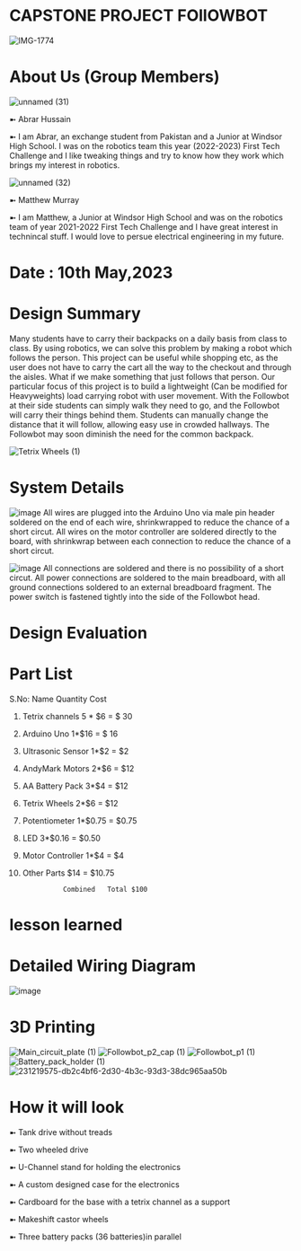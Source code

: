 # CAPSTONE PROJECT FOllOWBOT
![IMG-1774](https://user-images.githubusercontent.com/111074043/236255946-de3e6c61-0134-4746-8af7-e1f6ae0eb36c.jpg)

# About Us (Group Members)
![unnamed (31)](https://user-images.githubusercontent.com/111074043/234903571-2429d9ea-23f3-40ba-a8c1-9c0da4447094.jpg)

➼ Abrar Hussain


➼ I am Abrar, an exchange student from Pakistan and a Junior at Windsor High School. I was on the robotics team this year (2022-2023) First Tech Challenge and I like 
tweaking things and try to know how they work which brings my interest in robotics.

![unnamed (32)](https://user-images.githubusercontent.com/111074043/234903840-ab4a7d63-b09f-42b3-a998-97a947ba8315.jpg)

➼ Matthew Murray


➼ I am Matthew, a Junior at Windsor High School and was on the robotics team of year 2021-2022 First Tech Challenge and I have great interest in technincal stuff.
I would love to persue electrical engineering in my future.

# Date : 10th May,2023

# Design Summary

Many students have to carry their backpacks on a daily basis from class to class. By using robotics, we can solve this problem by making a robot which follows the person. This project can be useful while shopping etc, as the user does not have to carry the cart all the way to the checkout and through the aisles. What if we make something that just follows that person. Our particular focus of this project is to build a lightweight (Can be modified for Heavyweights) load carrying robot with user movement.
With the Followbot at their side students can simply walk they need to go, and the Followbot will carry their things behind them. Students can manually change the distance that it will follow, allowing easy use in crowded hallways. The Followbot may soon diminish the need for the common backpack. 

![Tetrix Wheels (1)](https://user-images.githubusercontent.com/111074043/236857213-e7652622-8bce-4850-a9b1-316c9a05c92c.png)

# System Details
![image](https://user-images.githubusercontent.com/90795823/236869979-9dcb5317-9adb-48f9-8fd8-520eda2ae730.png)
All wires are plugged into the Arduino Uno via male pin header soldered on the end of each wire, shrinkwrapped to reduce the chance of a short circut.
All wires on the motor controller are soldered directly to the board, with shrinkwrap between each connection to reduce the chance of a short circut.


![image](https://user-images.githubusercontent.com/90795823/236870901-8c946004-9d83-43b2-ac1b-820f0a3c4c4e.png)
All connections are soldered and there is no possibility of a short circut. All power connections are soldered to the main breadboard, with all ground connections soldered to an external breadboard fragment. The power switch is fastened tightly into the side of the Followbot head.


# Design Evaluation



# Part List
S.No:    Name      Quantity  Cost

1. Tetrix channels 5 * $6  = $ 30

2. Arduino Uno 1*$16       = $ 16

3. Ultrasonic Sensor 1*$2  =  $2

4. AndyMark Motors 2*$6    = $12

5. AA Battery Pack  3*$4   = $12

6. Tetrix Wheels 2*$6      = $12  

7. Potentiometer 1*$0.75   = $0.75

8. LED 3*$0.16             = $0.50

9. Motor Controller 1*$4   = $4

10. Other Parts $14       = $10.75



                  Combined   Total $100



# lesson learned


# Detailed Wiring Diagram
![image](https://user-images.githubusercontent.com/90795823/236860401-bdc86d6b-5562-4c42-9489-af6280068231.png)

# 3D Printing
![Main_circuit_plate (1)](https://user-images.githubusercontent.com/111074043/236868817-8505b199-6b6d-4557-b2d5-a9d28c5ac9b4.jpg)
![Followbot_p2_cap (1)](https://user-images.githubusercontent.com/111074043/236868822-eb17b16e-b96b-4ad0-80c4-b79342298fd0.jpg)
![Followbot_p1 (1)](https://user-images.githubusercontent.com/111074043/236868823-c07ebaa6-c99b-42f6-a1ae-382c6adfd5ab.jpg)
![Battery_pack_holder (1)](https://user-images.githubusercontent.com/111074043/236868825-c4a57b64-a51f-467c-bab0-c60bc43f3bb0.jpg)
![231219575-db2c4bf6-2d30-4b3c-93d3-38dc965aa50b](https://user-images.githubusercontent.com/111074043/236869092-09017120-bff0-4176-b3ad-d01b24f9ff6f.jpg)





# How it will look

➼ Tank drive without treads


➼ Two wheeled drive


➼ U-Channel stand for holding the electronics


➼ A custom designed case for the electronics


➼ Cardboard for the base with a tetrix channel as a support

➼ Makeshift castor wheels

➼ Three battery packs (36 batteries)in parallel










